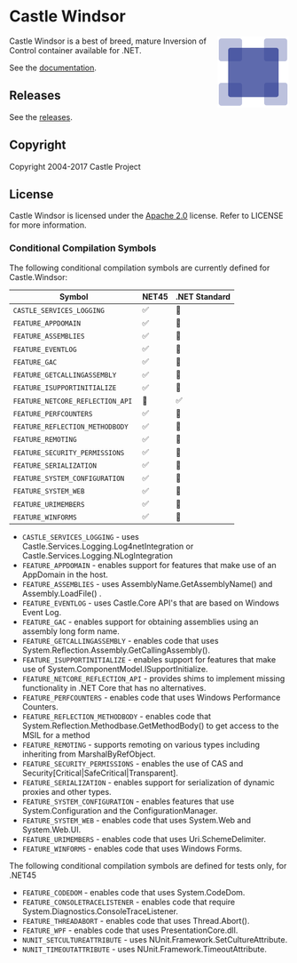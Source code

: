 # Castle Windsor

<img align="right" src="docs/images/windsor-logo.png">

Castle Windsor is a best of breed, mature Inversion of Control container available for .NET.

See the [documentation](docs/README.md).

## Releases

See the [releases](https://github.com/castleproject/Windsor/releases).

## Copyright

Copyright 2004-2017 Castle Project

## License

Castle Windsor is licensed under the [Apache 2.0](http://opensource.org/licenses/Apache-2.0) license. Refer to LICENSE for more information.


### Conditional Compilation Symbols

The following conditional compilation symbols are currently defined for Castle.Windsor:

Symbol                              | NET45              | .NET Standard
----------------------------------- | ------------------ | ------------------
`CASTLE_SERVICES_LOGGING`           | :white_check_mark: | :no_entry_sign:
`FEATURE_APPDOMAIN`                 | :white_check_mark: | :no_entry_sign:
`FEATURE_ASSEMBLIES`                | :white_check_mark: | :no_entry_sign:
`FEATURE_EVENTLOG`                  | :white_check_mark: | :no_entry_sign:
`FEATURE_GAC`                       | :white_check_mark: | :no_entry_sign:
`FEATURE_GETCALLINGASSEMBLY`        | :white_check_mark: | :no_entry_sign:
`FEATURE_ISUPPORTINITIALIZE`        | :white_check_mark: | :no_entry_sign:
`FEATURE_NETCORE_REFLECTION_API`    | :no_entry_sign:    | :white_check_mark:
`FEATURE_PERFCOUNTERS`              | :white_check_mark: | :no_entry_sign:
`FEATURE_REFLECTION_METHODBODY`     | :white_check_mark: | :no_entry_sign:
`FEATURE_REMOTING`                  | :white_check_mark: | :no_entry_sign:
`FEATURE_SECURITY_PERMISSIONS`      | :white_check_mark: | :no_entry_sign:
`FEATURE_SERIALIZATION`             | :white_check_mark: | :no_entry_sign:
`FEATURE_SYSTEM_CONFIGURATION`      | :white_check_mark: | :no_entry_sign:
`FEATURE_SYSTEM_WEB`                | :white_check_mark: | :no_entry_sign:
`FEATURE_URIMEMBERS`                | :white_check_mark: | :no_entry_sign:
`FEATURE_WINFORMS`                  | :white_check_mark: | :no_entry_sign:

* `CASTLE_SERVICES_LOGGING` - uses Castle.Services.Logging.Log4netIntegration or Castle.Services.Logging.NLogIntegration
* `FEATURE_APPDOMAIN` - enables support for features that make use of an AppDomain in the host.
* `FEATURE_ASSEMBLIES` - uses AssemblyName.GetAssemblyName() and Assembly.LoadFile() .
* `FEATURE_EVENTLOG` - uses Castle.Core API's that are based on Windows Event Log.
* `FEATURE_GAC` - enables support for obtaining assemblies using an assembly long form name.
* `FEATURE_GETCALLINGASSEMBLY` - enables code that uses System.Reflection.Assembly.GetCallingAssembly().
* `FEATURE_ISUPPORTINITIALIZE` - enables support for features that make use of System.ComponentModel.ISupportInitialize.
* `FEATURE_NETCORE_REFLECTION_API` - provides shims to implement missing functionality in .NET Core that has no alternatives.
* `FEATURE_PERFCOUNTERS` - enables code that uses Windows Performance Counters.
* `FEATURE_REFLECTION_METHODBODY` - enables code that System.Reflection.Methodbase.GetMethodBody() to get access to the MSIL for a method
* `FEATURE_REMOTING` - supports remoting on various types including inheriting from MarshalByRefObject.
* `FEATURE_SECURITY_PERMISSIONS` - enables the use of CAS and Security[Critical|SafeCritical|Transparent].
* `FEATURE_SERIALIZATION` - enables support for serialization of dynamic proxies and other types.
* `FEATURE_SYSTEM_CONFIGURATION` - enables features that use System.Configuration and the ConfigurationManager.
* `FEATURE_SYSTEM_WEB` - enables code that uses System.Web and System.Web.UI.
* `FEATURE_URIMEMBERS` - enables code that uses Uri.SchemeDelimiter.
* `FEATURE_WINFORMS` - enables code that uses Windows Forms.

The following conditional compilation symbols are defined for tests only, for .NET45
* `FEATURE_CODEDOM` - enables code that uses System.CodeDom.
* `FEATURE_CONSOLETRACELISTENER` - enables code that require System.Diagnostics.ConsoleTraceListener.
* `FEATURE_THREADABORT` - enables code that uses Thread.Abort().
* `FEATURE_WPF` - enables code that uses PresentationCore.dll.
* `NUNIT_SETCULTUREATTRIBUTE` - uses NUnit.Framework.SetCultureAttribute.
* `NUNIT_TIMEOUTATTRIBUTE` - uses NUnit.Framework.TimeoutAttribute.

